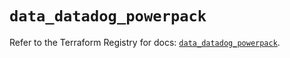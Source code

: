 # `data_datadog_powerpack`

Refer to the Terraform Registry for docs: [`data_datadog_powerpack`](https://registry.terraform.io/providers/datadog/datadog/3.41.0/docs/data-sources/powerpack).
